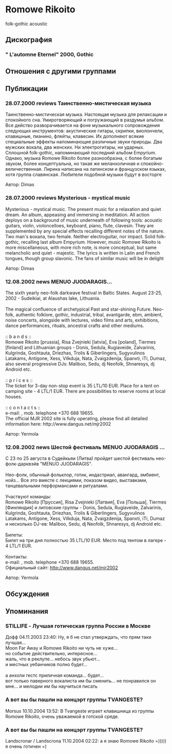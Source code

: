# Romowe Rikoito

folk-gothic acoustic

## Дискография

### " L'automne Eternel" 2000, Gothic




## Отношения с другими группами


## Публикации

### 28.07.2000 reviews Таинственно-мистическая музыка

<p>Таинственно-мистическая музыка. Настоящая музыка для релаксации и спокойного сна. Умиротворяющий и погружающий в раздумья альбом. Все действо разворачивается на фоне музыкального сопровождения следующих инструментов: акустические гитары, скрипки, виолончели, клавишные, пианино, флейты, клавесин. Их дополняют всякие специальные эффекты напоминающие различные звуки природы. Два мужских вокала, два женских. Ни электрогитары, ни ударных. Сплошной folk-gothic, напоминающий последний альбом Empyrium. Однако, музыка Romowe Rikoito более разнообразна, с более богатым звуком, более концептуальна, но такая же меланхоличная и спокойно-величественная. Лирика написана на латинском и французском языках, хотя группа славянская. Любители подобной музыки будут в восторге</p>

Автор: Dimas

### 28.07.2000 reviews Mysterious - mystical music

<p>Mysterious - mystical music. The present music for a relaxation and quiet dream. An album, appeasing and immersing in meditation. All action deploys on a background of music underneath of following tools: acoustic guitars, violin, violoncelloes, keyboard, piano, flute, clavesin. They are supplemented by any special effects recalling different notes of the nature. Two man's вокала, two female. Neither electroguitar, nor impact. Solid folk-gothic, recalling last album Empyrium. However, music Romowe Rikoito is more miscellaneous, with more rich note, is more conceptual, but same melancholic and quiet - majestic. The lyrics is written in Latin and French tongues, though group slavonic. The fans of similar music will be in delight</p>

Автор: Dimas

### 12.08.2002 news MENUO JUODARAGIS...

<p>The sixth yearly neo-folk darkwave festival in Baltic States. August 23-25, 2002 - Sudeikiai, at Alaushas lake, Lithuania. <BR> <BR> The magical confluence of archetypical Past and star-shining Future. Neo-folk, authentic folklore, gothic, industrial, tribal, avantgarde, ebm, ambient, noise concerts, alongside with lectures, video films and arts, exhibitions, dance performances, rituals, ancestral crafts and other mediums.<BR><BR> :: b a n d s ::<BR> Romowe Rikoito [prussia], Risa Zvejnieki [latvia], Eva [poland], Tiermes [finland] and Lithuanian groups - Donis, Sedula, Rugiaveide, Zalvarinis, Kulgrinda, Goshtauta, Driezhas, Trolis & Giberlingers, Sugyvulinos Latakams, Antigone, Xess, Vilkduja, Nata, Zvaigzdenija, Spanxti, iTi, Dumaz, also several progressive DJs: Maliboo, Sedu, dj Neofolk, Shnaresys, dj Android etc.<BR><BR> :: p r i c e s ::<BR> The ticket for 3-day non-stop event is 35 LTL/10 EUR. Place for a tent on camping site - 4 LTL/1 EUR. There are possibilities to reserve rooms at local houses. <BR><BR> :: c o n t a c t s ::<BR> e-mail: <ugnius@dangus.net>, mob. telephone +370 688 19655.<BR> The official MJR 2002 site is fully operating, please find all detailed information here: http://www.dangus.net/mjr2002</p>

Автор: Yermola

### 12.08.2002 news Шестой фестиваль MENUO JUODARAGIS ...

<p>С 23 по 25 августа в Судейкьяи (Литва) пройдет шестой фестиваль нео-фолк-дарквэйв "MENUO JUODARAGIS". <BR><BR> Нео-фолк, обычный фольклор, готик, индастриал, авангард, эмбиент, нойз... Все это вместе с лекциями, показом видео, выставками, танцевальными перформансами и ритуалами. <BR><BR> Участвуют команды: <BR> Romowe Rikoito [Пруссия], Risa Zvejnieki [Латвия], Eva [Польша], Tiermes [Финляндия] и литовские группы - Donis, Sedula, Rugiaveide, Zalvarinis, Kulgrinda, Goshtauta, Driezhas, Trolis & Giberlingers, Sugyvulinos Latakams, Antigone, Xess, Vilkduja, Nata, Zvaigzdenija, Spanxti, iTi, Dumaz и несколько DJ-ев: Maliboo, Sedu, dj Neofolk, Shnaresys, dj Android etc.<BR><BR> Билеты:<BR> Билет на три дня полностью 35 LTL/10 EUR. Место под тентом в лагере - 4 LTL/1 EUR. <BR><BR> Контакты:<BR> e-mail: <ugnius@dangus.net>, mob. telephone +370 688 19655.<BR> Официальный сайт: <A HREF="http://www.dangus.net/mjr2002">http://www.dangus.net/mjr2002</A></p>

Автор: Yermola


## Обсуждения


## Упоминания

### STILLIFE - Лучшая готическая группа России в Москве

Дофф 04.11.2003 23:40:
Ну, я б не стал утверждать, что прям таки лучшая...<BR>Moon Far Away и Romowe Rikoito ни чуть не хуже...<BR>но событие действительно, интересное...<BR>жаль, что в реклупе... небось звук убьют...<BR>и местных уебанчиков полно будет...<BR><BR>а анхоли гестс приличная команда... будет...<BR>вот только паверного вокалиста им бы сменить... не понравился он мне... и мелодии им бы научиться писать

### А вот вы бы пашли на концэрт группы TVANGESTE?

Morsus 10.10.2004 13:52:
В Tvangeste играет клавишница из группы Romowe Rikoito, очень уважаемой в готской среде.

### А вот вы бы пашли на концэрт группы TVANGESTE?

Landscronar / Landscrona 11.10.2004 02:22:
а я знаю Romowe Rikoito =)))))<BR>я очень готичен =)

